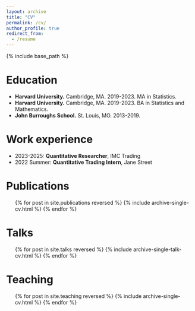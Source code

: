 ```yaml
---
layout: archive
title: "CV"
permalink: /cv/
author_profile: true
redirect_from:
  - /resume
---
```


{% include base_path %}

Education
======
* **Harvard University.** Cambridge, MA. 2019-2023. MA in Statistics.
* **Harvard University.** Cambridge, MA. 2019-2023. BA in Statistics and Mathematics.
* **John Burroughs School.** St. Louis, MO. 2013-2019.

Work experience
======
* 2023-2025: **Quantitative Researcher**, IMC Trading
* 2022 Summer: **Quantitative Trading Intern**, Jane Street


Publications
======
  <ul>{% for post in site.publications reversed %}
    {% include archive-single-cv.html %}
  {% endfor %}</ul>
  
Talks
======
  <ul>{% for post in site.talks reversed %}
    {% include archive-single-talk-cv.html  %}
  {% endfor %}</ul>
  
Teaching
======
  <ul>{% for post in site.teaching reversed %}
    {% include archive-single-cv.html %}
  {% endfor %}</ul>
  

